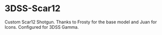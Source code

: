 # 3DSS-Scar12
Custom Scar12 Shotgun. Thanks to Frosty for the base model and Juan for Icons. Configured for 3DSS Gamma.
